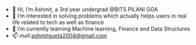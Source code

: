 - 👋 Hi, I’m Ashmit, a 3rd year undergrad @BITS PILANI GOA 
- 👀 I’m interested in solving problems which actually helps users in real life related to tech as well as finance
- 🌱 I’m currently learning Machine learning, Finance and Data Structures
- 📫 mail:ashmitgupta2004@gmail.com


<!---
ashpg/ashpg is a ✨ special ✨ repository because its `README.md` (this file) appears on your GitHub profile.
You can click the Preview link to take a look at your changes.
--->
